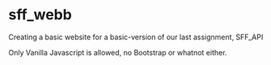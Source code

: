 # sff_webb
Creating a basic website for a basic-version of our last assignment, SFF_API

Only Vanilla Javascript is allowed, no Bootstrap or whatnot either.